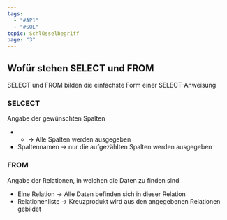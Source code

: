 ```yaml
---
tags:
  - "#AP1"
  - "#SQL"
topic: Schlüsselbegriff
page: "3"
---
```

## Wofür stehen SELECT und FROM
SELECT und FROM bilden die einfachste Form einer SELECT-Anweisung

### SELCECT
Angabe der gewünschten Spalten
+ * -> Alle Spalten werden ausgegeben 
+ Spaltennamen -> nur die aufgezählten Spalten werden ausgegeben 

### FROM
Angabe der Relationen, in welchen die Daten zu finden sind
+ Eine Relation -> Alle Daten befinden sich in dieser Relation
+ Relationenliste -> Kreuzprodukt wird aus den angegebenen Relationen gebildet
